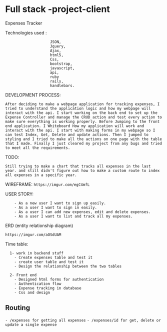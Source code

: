 
# Full stack -project-client
Expenses Tracker


Technologies used :
```
                    JSON,
                    Jquery,
                    Ajax,
                    html5,
                    Css,
                    bootstrap,
                    javascript,
                    api,
                    ruby
                    rails,
                    handlebars.
```



DEVELOPMENT PROCESS:
```
After deciding to make a webpage application for tracking expenses, I tried to understand the application logic and how my webpage will interact with the api. I start working on the back end to set up the Expense Controller and manage the CRUD action and test every action to make sure everything is working properly. Before Jumping to the front end application. I Whiteboard How my application will work and interact with the api. I start with making forms in my webpage so I can test Index, Get, Delete and update actions. Then I jumped to styling and I tried to make all the actions on one page with the table that I made. Finally I just cleared my project from any bugs and tried to meet all the requirements.
```


TODO:
```
Still trying to make a chart that tracks all expenses in the last year. and still didn't figure out how to make a custom route to index all expenses in a specific year.
```

WIREFRAME:  `https://imgur.com/egC4mfL`


USER STORY:
```
    - As a new user I want to sign up easily.
    - As a user I want to sign in easily.
    - As a user I can add new expenses, edit and delete expenses.
    - As a user I want to list and track all my expenses.
```

ERD (entity relationship diagram)

`https://imgur.com/aOSdUAM`

Time table:
```
  1- work in backend stuff
    - Create expenses table and test it
    - create user table and test it
    - Design the relationship between the two tables

  2- Front end
    - Designed html forms for authentication
    - Authentication flow
    - Expense tracking in database
    - Css and design

```

## Routing


  `- /expenses for getting all expenses`
  `- /expenses/id for get, delete or update a single expense`
